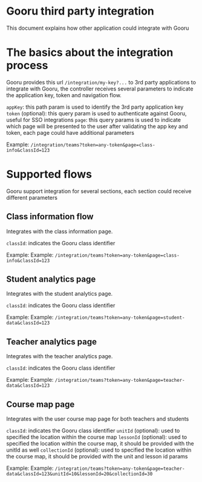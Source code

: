 Gooru third party integration
=============================
This document explains how other application could integrate with Gooru

# The basics about the integration process
Gooru provides this url `/integration/my-key?...` to 3rd party applications to integrate with Gooru, the controller receives several
parameters to indicate the application key, token and navigation flow.

`appKey`: this path param is used to identify the 3rd party application key
`token` (optional): this query param is used to authenticate against Gooru, useful for SSO integrations
`page`: this query params is used to indicate which page will be presented to the user after validating the app key and token, each page could have additional parameters


Example: `/integration/teams?token=any-token&page=class-info&classId=123`


# Supported flows
Gooru support integration for several sections, each section could receive different parameters

## Class information flow
Integrates with the class information page.

`classId`: indicates the Gooru class identifier

Example: Example: `/integration/teams?token=any-token&page=class-info&classId=123`

## Student analytics page
Integrates with the student analytics page.

`classId`: indicates the Gooru class identifier

Example: Example: `/integration/teams?token=any-token&page=student-data&classId=123`

## Teacher analytics page
Integrates with the teacher analytics page.

`classId`: indicates the Gooru class identifier

Example: Example: `/integration/teams?token=any-token&page=teacher-data&classId=123`

## Course map page
Integrates with the user course map page for both teachers and students

`classId`: indicates the Gooru class identifier
`unitId` (optional): used to specified the location within the course map
`lessonId` (optional): used to specified the location within the course map, it should be provided with the unitId as well
`collectionId` (optional): used to specified the location within the course map, it should be provided with the unit and lesson id params

Example: Example: `/integration/teams?token=any-token&page=teacher-data&classId=123&unitId=10&lessonId=20&collectionId=30`
